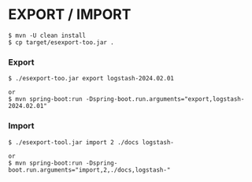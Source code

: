 # EXPORT / IMPORT #

    $ mvn -U clean install 
    $ cp target/esexport-too.jar .

### Export

    $ ./esexport-too.jar export logstash-2024.02.01
 
    or
    $ mvn spring-boot:run -Dspring-boot.run.arguments="export,logstash-2024.02.01"
    
### Import

    $ ./esexport-tool.jar import 2 ./docs logstash-
 
    or
    $ mvn spring-boot:run -Dspring-boot.run.arguments="import,2,./docs,logstash-"
